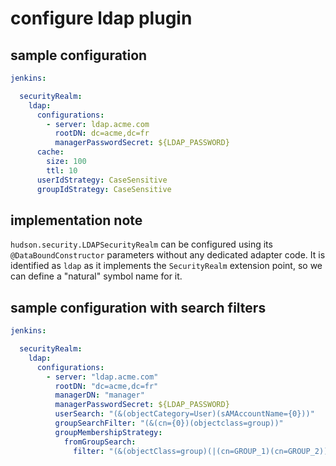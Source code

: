 # configure ldap plugin

## sample configuration

```yaml
jenkins:

  securityRealm:
    ldap:
      configurations:
        - server: ldap.acme.com
          rootDN: dc=acme,dc=fr
          managerPasswordSecret: ${LDAP_PASSWORD}
      cache:
        size: 100
        ttl: 10
      userIdStrategy: CaseSensitive
      groupIdStrategy: CaseSensitive
```

## implementation note

`hudson.security.LDAPSecurityRealm` can be configured using its `@DataBoundConstructor` parameters without any dedicated
adapter code.
It is identified as `ldap` as it implements the `SecurityRealm` extension point, so we can define a "natural" symbol name
for it.

## sample configuration with search filters

```yaml
jenkins:

  securityRealm:
    ldap:
      configurations:
        - server: "ldap.acme.com"
          rootDN: "dc=acme,dc=fr"
          managerDN: "manager"
          managerPasswordSecret: ${LDAP_PASSWORD}
          userSearch: "(&(objectCategory=User)(sAMAccountName={0}))"
          groupSearchFilter: "(&(cn={0})(objectclass=group))"
          groupMembershipStrategy:
            fromGroupSearch:
              filter: "(&(objectClass=group)(|(cn=GROUP_1)(cn=GROUP_2)))"
```
